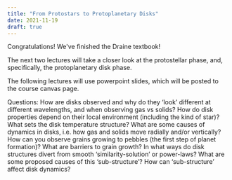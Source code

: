 ```yaml
---
title: "From Protostars to Protoplanetary Disks"
date: 2021-11-19
draft: true
---
```


Congratulations! We've finished the Draine textbook!

The next two lectures will take a closer look at the protostellar phase, and, specifically, the protoplanetary disk phase.

The following lectures will use powerpoint slides, which will be posted to the course canvas page.

Questions:
How are disks observed and why do they ‘look’ different at different wavelengths, and when observing gas vs solids?
How do disk properties depend on their local environment (including the kind of star)?
What sets the disk temperature structure?
What are some causes of dynamics in disks, i.e. how gas and solids move radially and/or vertically?
How can you observe grains growing to pebbles (the first step of planet formation)? What are barriers to grain growth?
In what ways do disk structures divert from smooth ‘similarity-solution’ or power-laws? What are some proposed causes of this ‘sub-structure’? How can ‘sub-structure’ affect disk dynamics?